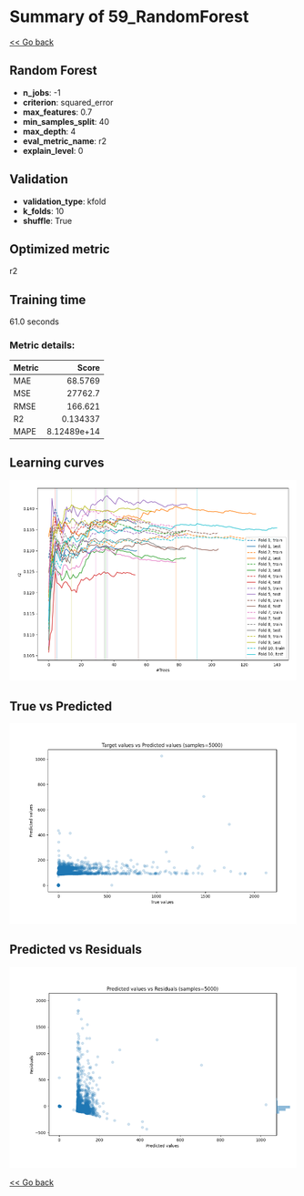 # Summary of 59_RandomForest

[<< Go back](../README.md)


## Random Forest
- **n_jobs**: -1
- **criterion**: squared_error
- **max_features**: 0.7
- **min_samples_split**: 40
- **max_depth**: 4
- **eval_metric_name**: r2
- **explain_level**: 0

## Validation
 - **validation_type**: kfold
 - **k_folds**: 10
 - **shuffle**: True

## Optimized metric
r2

## Training time

61.0 seconds

### Metric details:
| Metric   |           Score |
|:---------|----------------:|
| MAE      |    68.5769      |
| MSE      | 27762.7         |
| RMSE     |   166.621       |
| R2       |     0.134337    |
| MAPE     |     8.12489e+14 |



## Learning curves
![Learning curves](learning_curves.png)
## True vs Predicted

![True vs Predicted](true_vs_predicted.png)


## Predicted vs Residuals

![Predicted vs Residuals](predicted_vs_residuals.png)



[<< Go back](../README.md)
